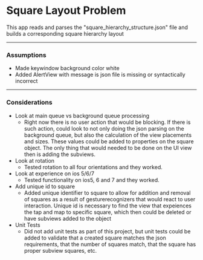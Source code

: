 # Square Layout Problem

This app reads and parses the "square_hierarchy_structure.json" file and builds a corresponding square hierarchy layout

----------------

### Assumptions

* Made keywindow background color white
* Added AlertView with message is json file is missing or syntactically incorrect

----------------

### Considerations

* Look at main queue vs background queue processing
	* Right now there is no user action that would be blocking. If there is such action, could look to not only doing the json parsing on the background queue, but also the calculation of the view placements and sizes. These values could be added to properties on the square object. The only thing that would needed to be done on the UI view then is adding the subviews.
* Look at rotation
	* Tested rotation to all four orientations and they worked.
* Look at experience on ios 5/6/7
	* Tested functionality on ios5, 6 and 7 and they worked.
* Add unique id to square
	* Added unique identifier to square to allow for addition and removal of squares as a result of gesturerecognizers that would react to user interaction. Unique id is necessary to find the view that expeiences the tap and map to specific square, which then could be deleted or have subviews added to the object
* Unit Tests
	* Did not add unit tests as part of this project, but unit tests could be added to validate that a created square matches the json requirements, that the number of squares match, that the square has proper subview squares, etc.
